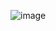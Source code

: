 ![image](https://user-images.githubusercontent.com/101939148/205497963-b53cd7df-46b5-4450-bf04-23707e50e916.png)

